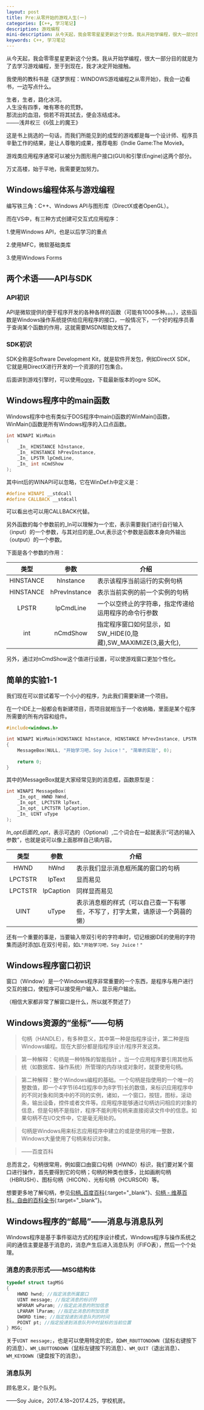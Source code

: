 ```yaml
---
layout: post
title: Pre:从零开始的游戏人生(一)
categories: [C++, 学习笔记]
description: 游戏编程
mini-description: 从今天起，我会零零星星更新这个分类。我从开始学编程，很大一部分目的就是为了去学习游戏编程，至于到现在，我才决定开始接触
keywords: C++, 学习笔记
---
```


从今天起，我会零零星星更新这个分类。我从开始学编程，很大一部分目的就是为了去学习游戏编程，至于到现在，我才决定开始接触。

我使用的教科书是《逐梦旅程：WINDOWS游戏编程之从零开始》，我会一边看书，一边写点什么。

<pre>
生者，生者，路化冰河。
人生没有四季，唯有寒冬的荒野。
那流出的血泪，倘若不将其拭去，便会冻结成冰。
————浅井权三《G弦上的魔王》
</pre>

这是书上挑选的一句话，而我们所能见到的成型的游戏都是每一个设计师、程序员辛勤工作的结果，是让人尊敬的成果，推荐电影《Indie Game:The Movie》。

游戏类应用程序通常可以被分为图形用户接口(GUI)和引擎(Engine)这两个部分。

万丈高楼，始于平地，我需要更加努力。

## Windows编程体系与游戏编程

编写铁三角：C++、Windows API与图形库（DirectX或者OpenGL）。

而在VS中，有三种方式创建可交互式应用程序：

1.使用Windows API，也是以后学习的重点

2.使用MFC，微软基础类库

3.使用Windows Forms

## 两个术语——API与SDK

### API初识

API是微软提供的便于程序开发的各种各样的函数（可能有1000多种。。。），这些函数是Windows操作系统提供给应用程序的接口，一般情况下，一个好的程序员善于查询某个函数的作用，这就需要MSDN帮助文档了。

### SDK初识

SDK全称是Software Development Kit，就是软件开发包，例如DirectX SDK，它就是用DirectX进行开发的一个资源的打包集合。

后面讲到游戏引擎时，可以使用[ogre](http://www.ogre3d.org)，下载最新版本的ogre SDK。

## Windows程序中的main函数

Windows程序中也有类似于DOS程序中main()函数的WinMain()函数，WinMain()函数是所有Windows程序的入口点函数。

``` cpp
int WINAPI WinMain
(
    _In_ HINSTANCE hInstance,
    _In_ HINSTANCE hPrevInstance,
    _In_ LPSTR lpCmdLine,
    _In_ int nCmdShow
);
```

其中int后的WINAPI可以忽略，它在WinDef.h中定义是：

``` cpp
#define WINAPI __stdcall
#define CALLBACK __stdcall
```

可以看出也可以用CALLBACK代替。

另外函数的每个参数前的_In可以理解为一个宏，表示需要我们进行自行输入（input）的一个参数，与其对应的是_Out,表示这个参数是函数本身向外输出（output）的一个参数。

下面是各个参数的作用：

|类型|参数|介绍|
|:--:|:--:|----|
|HINSTANCE|hInstance|表示该程序当前运行的实例句柄|
|HINSTANCE|hPrevInstance|表示当前实例的前一个实例的句柄|
|LPSTR|lpCmdLine|一个以空终止的字符串，指定传递给运用程序的命令行参数|
|int|nCmdShow|指定程序窗口如何显示，如SW_HIDE(0,隐藏),SW_MAXIMIZE(3,最大化),|

另外，通过对nCmdShow这个值进行设置，可以使游戏窗口更加个性化。

## 简单的实验1-1

我们现在可以尝试着写一个小小的程序，为此我们需要新建一个项目。

在一个IDE上一般都会有新建项目，而项目就相当于一个收纳箱，里面是某个程序所需要的所有内容和组件。

``` cpp
#include<windows.h>

int WINAPI WinMain(HINSTANCE hInstance, HINSTANCE hPrevInstance, LPSTR lpCmdLine, int nCmdShow)
{
    MessageBox(NULL, "开始学习吧，Soy Juice！", "简单的实验", 0);
    
    return 0;
}
```

其中的MessageBox就是大家经常见到的消息框，函数原型是：

``` cpp
int WINAPI MessageBox(
    _In_opt_ HWND hWnd,
    _In_opt_ LPCTSTR lpText,
    _In_opt_ LPCTSTR lpCaption,
    _In_ UINT uType
);
```

_In_opt后面的_opt_，表示可选的（Optional）,二个词合在一起就表示“可选的输入参数”，也就是说可以像上面那样自己填内容。

|类型|参数|介绍|
|:--:|:--:|----|
|HWND|hWnd|表示我们显示消息框所属的窗口的句柄|
|LPCTSTR|lpText|显而易见|
|LPCTSTR|lpCaption|同样显而易见|
|UINT|uType|表示消息框的样式（可以自己查一下有哪些，不写了，打字太累，请原谅一个蒟蒻的懒）|

还有一个重要的事是，当要输入带双引号的字符串时，切记根据IDE的使用的字符集而适时添加L在双引号前，如`L"开始学习吧，Soy Juice！"`

## Windows程序窗口初识

窗口（Window）是一个Windows程序非常重要的一个东西，是程序与用户进行交互的接口，使程序可以接受用户输入、显示用户输出。

（相信大家都非常了解窗口是什么，所以就不赘述了）

## Windows资源的“坐标”——句柄

> 句柄（HANDLE），有多种意义，其中第一种是指程序设计，第二种是指Windows编程。现在大部分都是指程序设计/程序开发这类。

> 第一种解释：句柄是一种特殊的智能指针 。当一个应用程序要引用其他系统（如数据库、操作系统）所管理的内存块或对象时，就要使用句柄。

> 第二种解释：整个Windows编程的基础。一个句柄是指使用的一个唯一的整数值，即一个4字节(64位程序中为8字节)长的数值，来标识应用程序中的不同对象和同类中的不同的实例，诸如，一个窗口，按钮，图标，滚动条，输出设备，控件或者文件等。应用程序能够通过句柄访问相应的对象的信息，但是句柄不是指针，程序不能利用句柄来直接阅读文件中的信息。如果句柄不在I/O文件中，它是毫无用处的。

> 句柄是Windows用来标志应用程序中建立的或是使用的唯一整数，Windows大量使用了句柄来标识对象。

> ——百度百科

总而言之，句柄很常用，例如窗口由窗口句柄（HWND）标识，我们要对某个窗口进行操作，首先要得到它的句柄；句柄的种类也很多，比如画刷句柄（HBRUSH）、图标句柄（HICON）、光标句柄（HCURSOR）等。

想要更多地了解句柄，参见[句柄_百度百科](http://baike.baidu.com/item/%E5%8F%A5%E6%9F%84){:target="_blank"}、[句柄 - 维基百科，自由的百科全书](https://zh.wikipedia.org/wiki/%E5%8F%A5%E6%9F%84?){:target="_blank"}。

## Windows程序的“邮局”——消息与消息队列

Windows程序是基于事件驱动方式的程序设计模式，Windows程序与操作系统之间的通信主要是基于消息的，消息产生后进入消息队列（FIFO表），然后一个个处理。

### 消息的表示形式——MSG结构体

``` cpp
typedef struct tagMSG
{
    HWND hwnd; //指定消息所属窗口
    UINT message; //指定消息的标识符
    WPARAM wParam; //指定此消息的附加信息
    LPARAM lParam; //指定此消息的附加信息
    DWORD time; //指定投递到消息队列的时间
    POINT pt; //指定投递到消息队列中时鼠标的当前位置
} MSG;
```

关于`UINT message;`，也是可以使用特定的宏，如`WM_RBUTTONDOWN`（鼠标右键按下的消息）、`WM_LBUTTONDOWN`（鼠标左键按下的消息）、`WM_QUIT`（退出消息）、`WM_KEYDOWN`（键盘按下的消息）。

### 消息队列

顾名思义，是个队列。

——Soy Juice，2017.4.18~2017.4.25，学校机房。